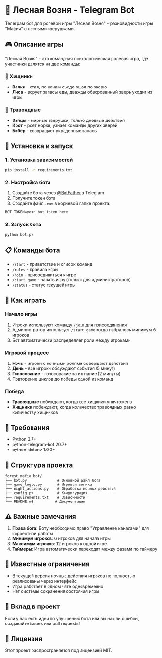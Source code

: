# 🌲 Лесная Возня - Telegram Bot

Телеграм бот для ролевой игры "Лесная Возня" - разновидности игры "Мафия" с лесными зверушками.

## 🎮 Описание игры

"Лесная Возня" - это командная психологическая ролевая игра, где участники делятся на две команды:

### 🐺 Хищники
- **Волки** - стая, по ночам съедающая по зверю
- **Лиса** - ворует запасы еды, дважды обворованный зверь уходит из игры

### 🐰 Травоядные
- **Зайцы** - мирные зверушки, только дневные действия
- **Крот** - роет норки, узнает команды других зверей
- **Бобёр** - возвращает украденные запасы

## 🚀 Установка и запуск

### 1. Установка зависимостей
```bash
pip install -r requirements.txt
```

### 2. Настройка бота
1. Создайте бота через [@BotFather](https://t.me/BotFather) в Telegram
2. Получите токен бота
3. Создайте файл `.env` в корневой папке проекта:
```env
BOT_TOKEN=your_bot_token_here
```

### 3. Запуск бота
```bash
python bot.py
```

## 📋 Команды бота

- `/start` - приветствие и список команд
- `/rules` - правила игры
- `/join` - присоединиться к игре
- `/start_game` - начать игру (только для администраторов)
- `/status` - статус текущей игры

## 🎯 Как играть

### Начало игры
1. Игроки используют команду `/join` для присоединения
2. Администратор использует `/start_game` когда набралось минимум 6 игроков
3. Бот автоматически распределяет роли между игроками

### Игровой процесс
1. **Ночь** - игроки с ночными ролями совершают действия
2. **День** - все игроки обсуждают события (5 минут)
3. **Голосование** - голосование за изгнание (2 минуты)
4. Повторение циклов до победы одной из команд

### Победа
- **Травоядные** побеждают, когда все хищники уничтожены
- **Хищники** побеждают, когда количество травоядных равно количеству хищников

## 🔧 Требования

- Python 3.7+
- python-telegram-bot 20.7+
- python-dotenv 1.0.0+

## 📁 Структура проекта

```
forest_mafia_bot/
├── bot.py              # Основной файл бота
├── game_logic.py       # Игровая логика
├── night_actions.py    # Обработка ночных действий
├── config.py           # Конфигурация
├── requirements.txt    # Зависимости
└── README.md          # Документация
```

## ⚠️ Важные замечания

1. **Права бота**: Боту необходимо право "Управление каналами" для корректной работы
2. **Минимум игроков**: 6 игроков для начала игры
3. **Максимум игроков**: 12 игроков в одной игре
4. **Таймеры**: Игра автоматически переходит между фазами по таймеру

## 🐛 Известные ограничения

- В текущей версии ночные действия игроков не полностью реализованы через интерфейс
- Игра работает в одном чате одновременно
- Нет системы сохранения состояния игры

## 🤝 Вклад в проект

Если у вас есть идеи по улучшению бота или вы нашли ошибки, создавайте issues или pull requests!

## 📄 Лицензия

Этот проект распространяется под лицензией MIT.
